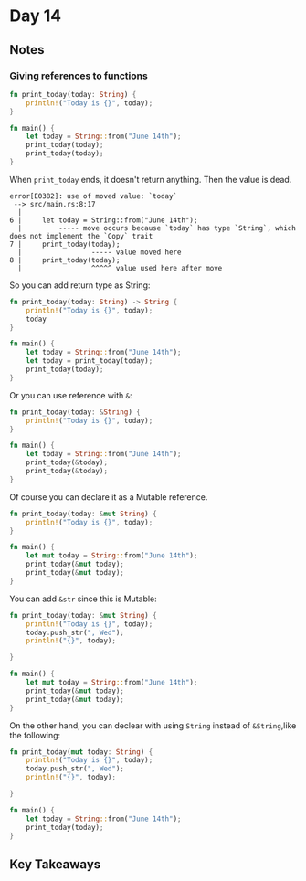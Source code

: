 # Day 14

## Notes

### Giving references to functions

```rust
fn print_today(today: String) {
    println!("Today is {}", today);
}

fn main() {
    let today = String::from("June 14th");
    print_today(today);
    print_today(today);
}
```

When `print_today` ends, it doesn't return anything. Then the value is dead.

```text
error[E0382]: use of moved value: `today`
 --> src/main.rs:8:17
  |
6 |     let today = String::from("June 14th");
  |         ----- move occurs because `today` has type `String`, which does not implement the `Copy` trait
7 |     print_today(today);
  |                 ----- value moved here
8 |     print_today(today);
  |                 ^^^^^ value used here after move
```

So you can add return type as String:

```rust
fn print_today(today: String) -> String {
    println!("Today is {}", today);
    today
}

fn main() {
    let today = String::from("June 14th");
    let today = print_today(today);
    print_today(today);
}
```

Or you can use reference with `&`:

```rust
fn print_today(today: &String) {
    println!("Today is {}", today);
}

fn main() {
    let today = String::from("June 14th");
    print_today(&today);
    print_today(&today);
}
```

Of course you can declare it as a Mutable reference.

```rust
fn print_today(today: &mut String) {
    println!("Today is {}", today);
}

fn main() {
    let mut today = String::from("June 14th");
    print_today(&mut today);
    print_today(&mut today);
}
```

You can add `&str` since this is Mutable:

```rust
fn print_today(today: &mut String) {
    println!("Today is {}", today);
    today.push_str(", Wed");
    println!("{}", today);

}

fn main() {
    let mut today = String::from("June 14th");
    print_today(&mut today);
    print_today(&mut today);
}
```

On the other hand, you can declear with using `String` instead of `&String`,like the following:

```rust
fn print_today(mut today: String) {
    println!("Today is {}", today);
    today.push_str(", Wed");
    println!("{}", today);

}

fn main() {
    let today = String::from("June 14th");
    print_today(today);
}
```

## Key Takeaways
